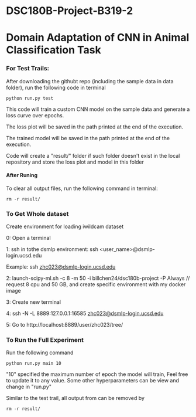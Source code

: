 # DSC180B-Project-B319-2
# Domain Adaptation of CNN in Animal Classification Task

### For Test Trails:
After downloading the githubt repo (including the sample data in data folder), run the following code in terminal
```
python run.py test
```
This code will train a custom CNN model on the sample data and generate a loss curve over epochs.

The loss plot will be saved in the path printed at the end of the execution.

The trained model will be saved in the path printed at the end of the execution.

Code will create a "result/" folder if such folder doesn't exist in the local repository and store the loss plot and model in this folder

#### After Runing
To clear all output files, run the following command in terminal:
```
rm -r result/
```


### To Get Whole dataset
Create environment for loading iwildcam dataset 

0: Open a terminal 

1: ssh in tothe dsmlp environment:
ssh <user_name>@dsmlp-login.ucsd.edu

Example: ssh zhc023@dsmlp-login.ucsd.edu

2: launch-scipy-ml.sh -c 8 -m 50 -i billchen24/dsc180b-project -P Always // request 8 cpu and 50 GB, and create specific environment with my docker image 

3: Create new terminal 

4: ssh -N -L 8889:127.0.0.1:16585 zhc023@dsmlp-login.ucsd.edu

5: Go to http://localhost:8889/user/zhc023/tree/ 

### To Run the Full Experiment
Run the following command
```
python run.py main 10
```
"10" specified the maximum number of epoch the model will train, Feel free to update it to any value.
Some other hyperparameters can be view and change in "run.py"

Similar to the test trail, all output from can be removed by 
```
rm -r result/
```
